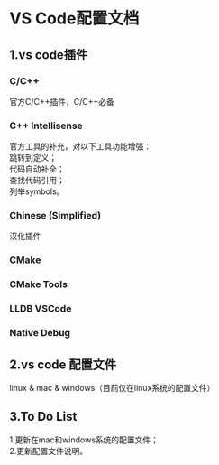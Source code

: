 # VS Code配置文档
## 1.vs code插件
### C/C++
官方C/C++插件，C/C++必备
### C++ Intellisense
官方工具的补充，对以下工具功能增强：<br/>
跳转到定义；<br/>
代码自动补全；<br/>
查找代码引用；<br/>
列举symbols。
### Chinese (Simplified)
汉化插件
### CMake
### CMake Tools
### LLDB VSCode
### Native Debug

## 2.vs code 配置文件
linux & mac & windows（目前仅在linux系统的配置文件）

## 3.To Do List
1.更新在mac和windows系统的配置文件；<br/>
2.更新配置文件说明。<br/>